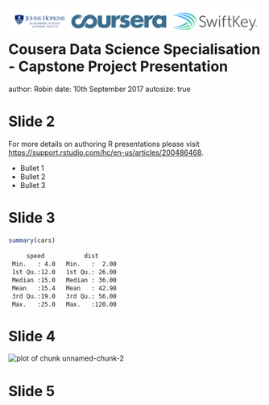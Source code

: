 <img src="logos.png" style="background-color:transparent; box-shadow:none;text-align:center"></img>
Cousera Data Science Specialisation - Capstone Project Presentation
========================================================
author: Robin
date: 10th September 2017
autosize: true


Slide 2
========================================================

For more details on authoring R presentations please visit <https://support.rstudio.com/hc/en-us/articles/200486468>.

- Bullet 1
- Bullet 2
- Bullet 3

Slide 3
========================================================


```r
summary(cars)
```

```
     speed           dist       
 Min.   : 4.0   Min.   :  2.00  
 1st Qu.:12.0   1st Qu.: 26.00  
 Median :15.0   Median : 36.00  
 Mean   :15.4   Mean   : 42.98  
 3rd Qu.:19.0   3rd Qu.: 56.00  
 Max.   :25.0   Max.   :120.00  
```

Slide 4
========================================================

![plot of chunk unnamed-chunk-2](Presentation-figure/unnamed-chunk-2-1.png)

Slide 5
========================================================
